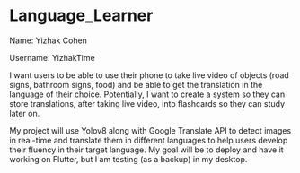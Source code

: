 # Language_Learner
Name: Yizhak Cohen

Username: YizhakTime

I want users to be able to use their phone to take live video of objects (road signs, bathroom signs, food) and be able to get the translation in the language of their choice. Potentially, I want to create a system so they can store translations, after taking live video, into flashcards so they can study later on. 

My project will use Yolov8 along with Google Translate API to detect images in real-time and translate them in different languages to help users develop their fluency in their target language. My goal will be to deploy and have it working on Flutter, but I am testing (as a backup) in my desktop. 
